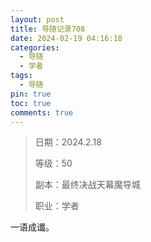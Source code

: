 ```yaml
---
layout: post
title: 导随记录708
date: 2024-02-19 04:16:18
categories:
  - 导随
  - 学者
tags:
  - 导随
pin: true
toc: true
comments: true
---
```

> 日期：2024.2.18
>
> 等级：50
>
> 副本：最终决战天幕魔导城
>
> 职业：学者

一语成谶。